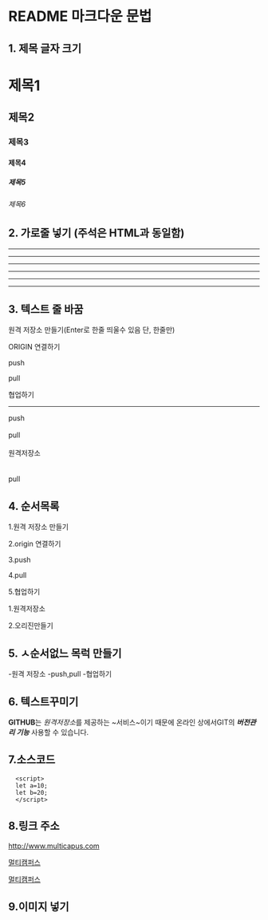 # README 마크다운 문법

## 1. 제목 글자 크기
# 제목1
## 제목2
### 제목3
#### 제목4
##### 제목5
###### 제목6

## 2. 가로줄 넣기 <!-- -,*ㅇ 3개 이상이면 --> (주석은 HTML과 동일함)
---
-------
- - - - -
***
* * * *
*****

## 3. 텍스트 줄 바꿈 <!-- <br>도 먹힘 -->
원격 저장소 만들기(Enter로 한줄 띄울수 있음 단, 한줄만)

ORIGIN 연결하기

push

pull

협업하기

---

push<br><br>pull<br><br>원격저장소<br><br><br>pull

## 4. 순서목록
1.원격 저장소 만들기

2.origin 연결하기

3.push

4.pull

5.협업하기


1.원격저장소

2.오리진만들기

## 5. ㅅ순서없느 목럭 만들기
-원격 저장소
-push,pull
-협업하기


## 6. 텍스트꾸미기
**GITHUB**는 *원격저장소*를 제공하는 ~서비스~이기 때문에
온라인 상에서GIT의 ***버전관리 기능*** 사용할 수 있습니다.

## 7.소스코드

```
  <script>
  let a=10;
  let b=20;
  </script>
```

## 8.링크 주소
<http://www.multicapus.com>

[멀티캠퍼스](http://www.multicapus.com)

[멀티캠퍼스](http://www.multicapus.com "클릭 하면 멀티캠퍼스 홈페이지로 이동합니다.")

## 9.이미지 넣기

